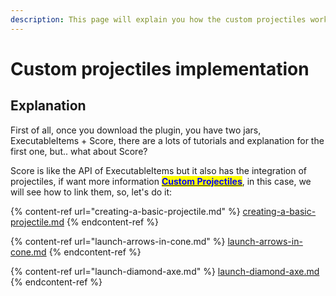 ```yaml
---
description: This page will explain you how the custom projectiles works.
---
```


# Custom projectiles implementation

## Explanation

First of all, once you download the plugin, you have two jars, ExecutableItems + Score, there are a lots of tutorials and explanation for the first one, but.. what about Score?

Score is like the API of ExecutableItems but it also has the integration of projectiles, if want more information [<mark style="color:blue;">**Custom Projectiles**</mark>](../../../tools-for-all-plugins-score/custom-projectiles.md), in this case, we will see how to link them, so, let's do it:



{% content-ref url="creating-a-basic-projectile.md" %}
[creating-a-basic-projectile.md](creating-a-basic-projectile.md)
{% endcontent-ref %}

{% content-ref url="launch-arrows-in-cone.md" %}
[launch-arrows-in-cone.md](launch-arrows-in-cone.md)
{% endcontent-ref %}

{% content-ref url="launch-diamond-axe.md" %}
[launch-diamond-axe.md](launch-diamond-axe.md)
{% endcontent-ref %}

###

